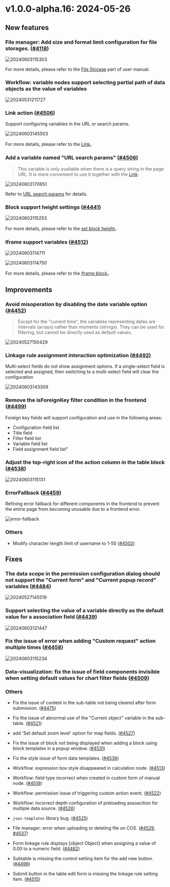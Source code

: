# v1.0.0-alpha.16: 2024-05-26

## New features

### File manager: Add size and format limit configuration for file storages. (<a href="https://github.com/nocobase/nocobase/pull/4118" target="_blank">#4118</a>)

![20240603115303](https://static-docs.nocobase.com/20240603115303.png)

For more details, please refer to the [File Storage](https://docs-cn.nocobase.com/handbook/file-manager/storage) part of user manual.

### Workflow: variable nodes support selecting partial path of data objects as the value of variables

![20240531211727](https://static-docs.nocobase.com/20240531211727.png)

### Link action (<a href="https://github.com/nocobase/nocobase/pull/4506" target="_blank">#4506</a>)

Support configuring variables in the URL or search params.

![20240603145503](https://static-docs.nocobase.com/20240603145503.png)

For more details, please refer to the [Link](/handbook/ui/actions/types/link)。

### Add a variable named "URL search params" (<a href="https://github.com/nocobase/nocobase/pull/4506" target="_blank">#4506</a>)

> This variable is only available when there is a query string in the page URL. It is more convenient to use it together with the [Link](/handbook/ui/actions/types/link).

![20240603170651](https://nocobase-docs.oss-cn-beijing.aliyuncs.com/20240603170651.png)

Refer to [URL search params](/handbook/ui/variables#url-search-params) for details.

### Block support height settings (<a href="https://github.com/nocobase/nocobase/pull/4441" target="_blank">#4441</a>)

![20240603115253](https://static-docs.nocobase.com/20240603115253.gif)

For more details, please refer to the [set block height](/handbook/ui/blocks/block-settings/block-height)。

### Iframe support variables (<a href="https://github.com/nocobase/nocobase/pull/4512" target="_blank">#4512</a>)

![20240603114711](https://static-docs.nocobase.com/20240603114711.png)

![20240603114750](https://static-docs.nocobase.com/20240603114750.png)

For more details, please refer to the [iframe block](/handbook/block-iframe)。

## Improvements

### Avoid misoperation by disabling the date variable option (<a href="https://github.com/nocobase/nocobase/pull/4452" target="_blank">#4452</a>)

> Except for the "current time", the variables representing dates are intervals (arrays) rather than moments (strings). They can be used for filtering, but cannot be directly used as default values.

![20240527150429](https://static-docs.nocobase.com/20240527150429.png)

### Linkage rule assignment interaction optimization (<a href="https://github.com/nocobase/nocobase/pull/4492" target="_blank">#4492</a>)

Multi-select fields do not show assignment options. If a single-select field is selected and assigned, then switching to a multi-select field will clear the configuration

![20240603143309](https://static-docs.nocobase.com/20240603143309.png)

### Remove the isForeignKey filter condition in the frontend (<a href="https://github.com/nocobase/nocobase/pull/4499" target="_blank">#4499</a>)

Foreign key fields will support configuration and use in the following areas:

- Configuration field list
- Title field
- Filter field list
- Variable field list
- Field assignment field list"

### Adjust the top-right icon of the action column in the table block (<a href="https://github.com/nocobase/nocobase/pull/4538" target="_blank">#4538</a>)

![20240603115131](https://nocobase-docs.oss-cn-beijing.aliyuncs.com/20240603115131.png)

### ErrorFallback (<a href="https://github.com/nocobase/nocobase/pull/4459" target="_blank">#4459</a>)

Refining error fallback for different components in the frontend to prevent the entrie page from becoming unusable due to a frontend error.

![error-fallback](https://static-docs.nocobase.com/333997386-6b96a564-2713-45c3-b83b-52fa96ea888e.gif)

### Others

- Modify character length limit of username to 1-50 (<a href="https://github.com/nocobase/nocobase/pull/4502" target="_blank">#4502</a>)

## Fixes

### The data scope in the permission configuration dialog should not support the "Current form" and "Current popup record" variables (<a href="https://github.com/nocobase/nocobase/pull/4484" target="_blank">#4484</a>)

![20240527145519](https://static-docs.nocobase.com/20240527145519.png)

### Support selecting the value of a variable directly as the default value for a association field (<a href="https://github.com/nocobase/nocobase/pull/4439" target="_blank">#4439</a>)

![20240603121447](https://nocobase-docs.oss-cn-beijing.aliyuncs.com/20240603121447.png)

### Fix the issue of error when adding "Custom request" action multiple times (<a href="https://github.com/nocobase/nocobase/pull/4458" target="_blank">#4458</a>)

![20240603115234](https://nocobase-docs.oss-cn-beijing.aliyuncs.com/20240603115234.png)

### Data-visualization: fix the issue of field components invisible when setting default values for chart filter fields (<a href="https://github.com/nocobase/nocobase/pull/4509" target="_blank">#4509</a>)

### Others

- Fix the issue of content in the sub-table not being cleared after form submission. (<a href="https://github.com/nocobase/nocobase/pull/4475" target="_blank">#4475</a>)
- Fix the issue of abnormal use of the "Current object" variable in the sub-table. (<a href="https://github.com/nocobase/nocobase/pull/4521" target="_blank">#4521</a>)
- add 'Set default zoom level' option for map fields. (<a href="https://github.com/nocobase/nocobase/pull/4527" target="_blank">#4527</a>)
- Fix the issue of block not being displayed when adding a block using block templates in a popup window. (<a href="https://github.com/nocobase/nocobase/pull/4531" target="_blank">#4531</a>)
- Fix the style issue of form data templates. (<a href="https://github.com/nocobase/nocobase/pull/4536" target="_blank">#4536</a>)
- Workflow: expression box style disappeared in calculation node. (<a href="https://github.com/nocobase/nocobase/pull/4513" target="_blank">#4513</a>)
- Workflow: field type incorrect when created in custom form of manual node. (<a href="https://github.com/nocobase/nocobase/pull/4519" target="_blank">#4519</a>)
- Workflow: permission issue of triggering custom action event. (<a href="https://github.com/nocobase/nocobase/pull/4522" target="_blank">#4522</a>)
- Workflow: incorrect depth configuration of preloading assoacition for multiple data source. (<a href="https://github.com/nocobase/nocobase/pull/4526" target="_blank">#4526</a>)
- `json-templates` library bug. (<a href="https://github.com/nocobase/nocobase/pull/4525" target="_blank">#4525</a>)
- File manager: error when uploading or deleting file on COS. (<a href="https://github.com/nocobase/nocobase/pull/4529" target="_blank">#4529</a>, <a href="https://github.com/nocobase/nocobase/pull/4537" target="_blank">#4537</a>)
- Form linkage rule displays [object Object] when assigning a value of 0.00 to a numeric field. (<a href="https://github.com/nocobase/nocobase/pull/4482" target="_blank">#4482</a>)

- Subtable is missing the control setting item for the add new button. (<a href="https://github.com/nocobase/nocobase/pull/4498" target="_blank">#4498</a>)

- Submit button in the table edit form is missing the linkage rule setting item. (<a href="https://github.com/nocobase/nocobase/pull/4515" target="_blank">#4515</a>)
